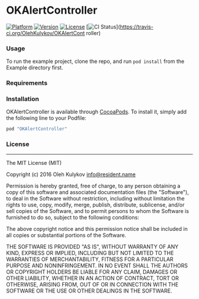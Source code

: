 # OKAlertController

[![Platform](https://img.shields.io/cocoapods/p/OKAlertController.svg?style=flat)](http://cocoapods.org/pods/OKAlertController)
[![Version](https://img.shields.io/cocoapods/v/OKAlertController.svg?style=flat)](http://cocoapods.org/pods/OKAlertController)
[![License](https://img.shields.io/cocoapods/l/OKAlertController.svg?style=flat)](http://cocoapods.org/pods/OKAlertController)
[![CI Status](http://img.shields.io/travis/OlehKulykov/OKAlertController.svg?style=flat)](https://travis-ci.org/OlehKulykov/OKAlertCont
roller)


### Usage

To run the example project, clone the repo, and run `pod install` from the Example directory first.

### Requirements

### Installation

OKAlertController is available through [CocoaPods](http://cocoapods.org). To install
it, simply add the following line to your Podfile:

```ruby
pod "OKAlertController"
```

### License
----------

The MIT License (MIT)

Copyright (c) 2016 Oleh Kulykov <info@resident.name>

Permission is hereby granted, free of charge, to any person obtaining a copy
of this software and associated documentation files (the "Software"), to deal
in the Software without restriction, including without limitation the rights
to use, copy, modify, merge, publish, distribute, sublicense, and/or sell
copies of the Software, and to permit persons to whom the Software is
furnished to do so, subject to the following conditions:

The above copyright notice and this permission notice shall be included in
all copies or substantial portions of the Software.

THE SOFTWARE IS PROVIDED "AS IS", WITHOUT WARRANTY OF ANY KIND, EXPRESS OR
IMPLIED, INCLUDING BUT NOT LIMITED TO THE WARRANTIES OF MERCHANTABILITY,
FITNESS FOR A PARTICULAR PURPOSE AND NONINFRINGEMENT. IN NO EVENT SHALL THE
AUTHORS OR COPYRIGHT HOLDERS BE LIABLE FOR ANY CLAIM, DAMAGES OR OTHER
LIABILITY, WHETHER IN AN ACTION OF CONTRACT, TORT OR OTHERWISE, ARISING FROM,
OUT OF OR IN CONNECTION WITH THE SOFTWARE OR THE USE OR OTHER DEALINGS IN
THE SOFTWARE.
